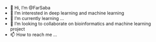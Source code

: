 - 👋 Hi, I’m @FarSaba
- 👀 I’m interested in deep learning  and machine learning
- 🌱 I’m currently learning ...
- 💞️ I’m looking to collaborate on bioinformatics and machine learning project
- 📫 How to reach me ...

<!---
FarSaba/FarSaba is a ✨ special ✨ repository because its `README.md` (this file) appears on your GitHub profile.
You can click the Preview link to take a look at your changes.
--->
